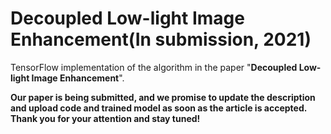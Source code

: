 # Decoupled Low-light Image Enhancement(In submission, 2021)
TensorFlow implementation of the algorithm in the paper "**Decoupled Low-light Image Enhancement**".

**Our paper is being submitted, and we promise to update the description and upload code and trained model as soon as the article is accepted. Thank you for your attention and stay tuned!**
